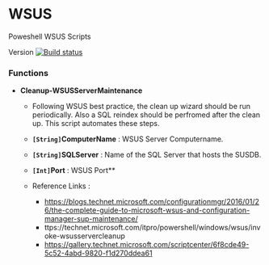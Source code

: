 # WSUS

Poweshell WSUS Scripts

Version
[![Build status](https://ci.appveyor.com/api/projects/status/dsuip8l5i55olrtj/branch/master?svg=true)](https://ci.appveyor.com/project/jeffbuenting/wsus/branch/master)


### Functions
- **Cleanup-WSUSServerMaintenance** 
  -  Following WSUS best practice, the clean up wizard should be run periodically.  Also a SQL reindex should be perfromed after the clean up.  This script automates these steps.
  
  - **`[String]`ComputerName** : WSUS Server Computername.
  - **`[String]`SQLServer** : Name of the SQL Server that hosts the SUSDB.
  - **`[Int]`Port** : WSUS Port**

  - Reference Links :
    -  https://blogs.technet.microsoft.com/configurationmgr/2016/01/26/the-complete-guide-to-microsoft-wsus-and-configuration-manager-sup-maintenance/
	-  ttps://technet.microsoft.com/itpro/powershell/windows/wsus/invoke-wsusservercleanup
	-  https://gallery.technet.microsoft.com/scriptcenter/6f8cde49-5c52-4abd-9820-f1d270ddea61

